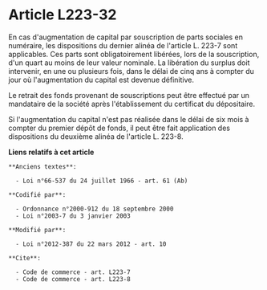 # Article L223-32

En cas d'augmentation de capital par souscription de parts sociales en numéraire, les dispositions du dernier alinéa de
l'article L. 223-7 sont applicables. Ces parts sont obligatoirement libérées, lors de la souscription, d'un quart au moins de
leur valeur nominale. La libération du surplus doit intervenir, en une ou plusieurs fois, dans le délai de cinq ans à compter
du jour où l'augmentation du capital est devenue définitive. 

Le retrait des fonds provenant de souscriptions peut être effectué par un mandataire de la société après l'établissement du
certificat du dépositaire. 

Si l'augmentation du capital n'est pas réalisée dans le délai de six mois à compter du premier dépôt de fonds, il peut être
fait application des dispositions du deuxième alinéa de l'article L. 223-8.

**Liens relatifs à cet article**

	**Anciens textes**:

	  - Loi n°66-537 du 24 juillet 1966 - art. 61 (Ab)

	**Codifié par**:

	  - Ordonnance n°2000-912 du 18 septembre 2000
	  - Loi n°2003-7 du 3 janvier 2003

	**Modifié par**:

	  - Loi n°2012-387 du 22 mars 2012 - art. 10

	**Cite**:

	  - Code de commerce - art. L223-7
	  - Code de commerce - art. L223-8
